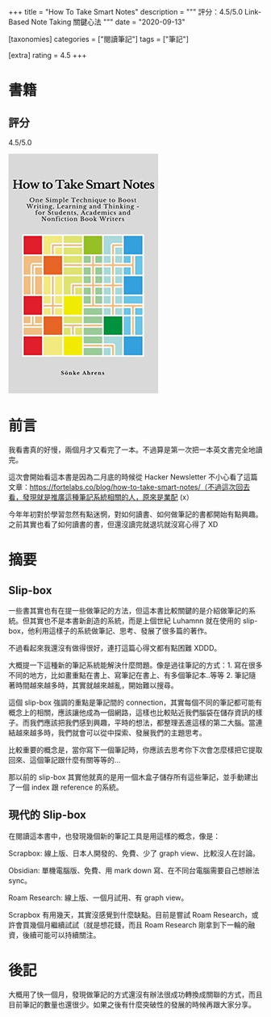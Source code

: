 +++
title = "How To Take Smart Notes"
description = """
評分：4.5/5.0
Link-Based Note Taking 關鍵心法
"""
date = "2020-09-13"

[taxonomies]
categories = ["閱讀筆記"]
tags = ["筆記"]

[extra]
rating = 4.5
+++

# 書籍
## 評分
4.5/5.0

[![](how-to-take-smart-notes.jpg)](https://www.goodreads.com/book/show/34507927-how-to-take-smart-notes)

# 前言
我看書真的好慢，兩個月才又看完了一本。不過算是第一次把一本英文書完全地讀完。

這次會開始看這本書是因為二月底的時候從 Hacker Newsletter 不小心看了這篇文章：https://fortelabs.co/blog/how-to-take-smart-notes/（不過這次回去看，發現就是推廣這種筆記系統相關的人，原來是業配 (x）

今年年初對於學習忽然有點迷惘，對如何讀書、如何做筆記的書都開始有點興趣。之前其實也看了如何讀書的書，但還沒讀完就退坑就沒寫心得了 XD

# 摘要
## Slip-box
一些書其實也有在提一些做筆記的方法，但這本書比較關鍵的是介紹做筆記的系統。但其實也不是本書新創造的系統，而是上個世紀 Luhamnn 就在使用的 slip-box，他利用這樣子的系統做筆記、思考、發展了很多篇的著作。

不過看起來我還沒有做得很好，連打這篇心得文都有點困難 XDDD。

大概提一下這種新的筆記系統能解決什麼問題。像是過往筆記的方式：1. 寫在很多不同的地方，比如畫重點在書上、寫筆記在書上、有多個筆記本..等等 2. 筆記隨著時間越來越多時，其實就越來越亂，開始難以搜尋。

這個 slip-box 強調的重點是筆記間的 connection，其實每個不同的筆記都可能有概念上的相關，應該讓他成為一個網路，這樣也比較貼近我們腦袋在儲存資訊的樣子。而我們應該把我們感到興趣，平時的想法，都整理丟進這樣的第二大腦。當連結越來越多時，我們就會可以從中探索、發展我們的主題思考。

比較重要的概念是，當你寫下一個筆記時，你應該去思考你下次會怎麼樣把它提取回來、這個筆記跟什麼有關等等的…

那以前的 slip-box 其實他就真的是用一個木盒子儲存所有這些筆記，並手動建出了一個 index 跟 reference 的系統。

## 現代的 Slip-box
在閱讀這本書中，也發現幾個新的筆記工具是用這樣的概念，像是：

Scrapbox: 線上版、日本人開發的、免費、少了 graph view、比較沒人在討論。

Obsidian: 單機電腦版、免費、用 mark down 寫、在不同台電腦需要自己想辦法 sync。

Roam Research: 線上版、一個月試用、有 graph view。

Scrapbox 有用幾天，其實沒感覺到什麼缺點。目前是嘗試 Roam Research，或許會買幾個月繼續試試（就是想花錢，而且 Roam Research 剛拿到下一輪的融資，後續可能可以持續關注。

# 後記
大概用了快一個月，發現做筆記的方式還沒有辦法很成功轉換成關聯的方式，而且目前筆記的數量也還很少。如果之後有什麼突破性的發展的時候再跟大家分享。

